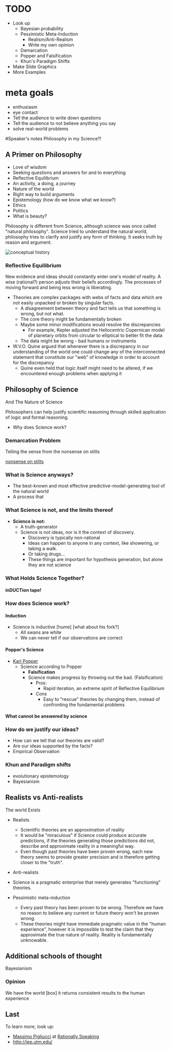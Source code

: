 # TODO
* Look up
	* Bayesian probability
	* Pessimistic Meta-Induction
		* Realism/Anti-Realism
		* Write my own opinion
	* Demarcation
	* Popper and Falsification
	* Khun's Paradigm Shifts
* Make Slide Graphics
* More Examples

# meta goals

* enthusiasm
* eye contact
* Tell the audience to write down questions
* Tell the audience to not believe anything you say
* solve real-world problems

#Speaker's notes
Philosophy in my Science?!

## A Primer on Philosophy
* Love of wisdom
* Seeking questions and answers for and to everything
* Reflective Equilibrium
* An activity, a doing, a journey
* Nature of the world
* Right way to build arguments
* Epistemology (how do we know what we know?)
* Ethics
* Politics
* What is beauty?

Philosophy is different from Science, although science was once called "natural philosophy". Science tried to understand the natural world, philosophy tries to clarify and justify any form of thinking. It seeks truth by reason and argument.

![conceptual history](http://cl.ly/image/0k1n3x0Q1t0y/content)

### Reflective Equilibrium

New evidence and ideas should constantly enter one's model of reality. A wise (rational?) person adjusts their beliefs accordingly. The processes of moving forward and being less wrong is liberating.

* Theories are complex packages with webs of facts and data which are not easily unpacked or broken by singular facts.
	* A disagreement between theory and fact tells us that something is wrong, but not what.
	* The core theory might be fundamentally broken
	* Maybe some minor modifications would resolve the discrepancies
		* For example, Kepler adjusted the	Heliocentric Copernican model of planetary orbits from circular to elliptical to better fit the data
	* The data might be wrong - bad humans or instruments
* W.V.O. Quine argued that whenever there is a discrepancy in our understanding of the world one could change any of the interconnected statement that constitute our "web" of knowledge in order to account for the discrepancy
	* Quine even held that logic itself might need to be altered, if we encountered enough problems when applying it




## Philosophy of Science
And The Nature of Science

Philosophers can help justify scientific reasoning through skilled application of logic and formal reasoning.
* Why does Science work?

### Demarcation Problem

Telling the sense from the nonsense on stilts

[nonsense on stilts](http://www.amazon.com/Nonsense-Stilts-Tell-Science-Bunk/dp/0226667863)

### What is Science anyways?
* The best-known and most effective predictive-model-generating tool of the natural world
* A process that

### What Science is not, and the limits thereof
* **Science is not:**
	* A truth-generator
	* Science is not ideas, nor is it the context of discovery.
		* Discovery is typically non-rational
		* Ideas can happen to anyone in any context, like showering, or taking a walk.
		* Or taking drugs...
		* These things are important for hypothesis generation, but alone they are not science

### What Holds Science Together?

#### inDUCTion tape!

### How does Science work?

#### Induction

* Science is inductive \[hume] [what about his fork?]
	* All swans are white
	* We can never tell if our observations are correct

#### Popper's Science

* [Karl Popper](http://en.wikipedia.org/wiki/Karl_Popper "Wikipedia Entry: Karl Popper")
	* Science according to Popper
		* **Falsification**
		* Science makes progress by throwing out the bad. (Falsification)
			* Pros:
				* Rapid iteration, an extreme spirit of Reflective Equilibrium
			* Cons
				* Easy to "rescue" theories by changing them, instead of confronting the fundamental problems

#### What cannot be answered by science

### How do we justify our ideas?
* How can we tell that our theories are valid?
* Are our ideas supported by the facts?
* Empirical Observation


### Khun and Paradigm shifts


* evolutionary epistemology
* Bayesianism

## Realists vs Anti-realists

The world Exists

* Realists
	* Scientific theories are an approximation of reality
	* It would be "miraculous" if Science could produce accurate predictions, if the theories generating those predictions did not, describe and approximate reality in a meaningful way.
	* Even though past theories have been proven wrong, each new theory seems to provide greater precision and is therefore getting closer to the "truth".

* Anti-realists
 * Science is a pragmatic enterprise that merely generates "functioning" theories.
 * Pessimistic meta-induction
	 * Every past theory has been proven to be wrong. Therefore we have no reason to believe any current or future theory won't be proven wrong.
	 * These theories might have immediate pragmatic value in the "human experience", however it is impossible to test the claim that they approximate the true nature of reality. Reality is fundamentally unknowable.

## Additional schools of thought

Bayesianism

### Opinion
We have the world [box] it returns consistent results to the human experience

## Last
To learn more, look up:
* [Massimo Pigliucci](http://en.wikipedia.org/wiki/Massimo_Pigliucci) at [Rationally Speaking](http://rationallyspeaking.blogspot.com/)
* http://iep.utm.edu/
